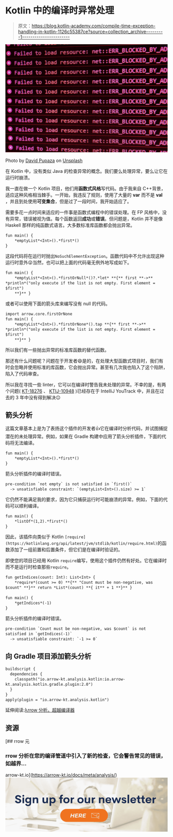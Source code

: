 # Kotlin 中的编译时异常处理

> 原文：<https://blog.kotlin-academy.com/compile-time-exception-handling-in-kotlin-1126c55387ce?source=collection_archive---------1----------------------->

![](img/1071a0593eb884c986aef19ae98fbd20.png)

Photo by [David Pupaza](https://unsplash.com/es/@dav420?utm_source=unsplash&utm_medium=referral&utm_content=creditCopyText) on [Unsplash](https://unsplash.com/s/photos/error?utm_source=unsplash&utm_medium=referral&utm_content=creditCopyText)

在 Kotlin 中，没有类似 Java 的检查异常的概念。我们要么处理异常，要么让它在运行时崩溃。

我一直在做一个 Kotlin 项目，他们用**函数式风格**写代码。由于我来自 C++背景，适应这种风格相当棘手。一开始，我违反了规则，使用了大量的 **var** 而不是 **val** ，并且到处使用**可变集合**，但是过了一段时间，我开始适应了。

需要多花一点时间来适应的一件事是函数式编程中的错误处理。在 FP 风格中，没有异常，错误被视为值。每个函数返回**成功**或**错误**。但问题是，Kotlin 并不是像 Haskell 那样的纯函数式语言。大多数标准库函数都会抛出异常。

```
fun main() {
    *emptyList*<Int>().*first*()
}
```

这段代码将在运行时抛出`NoSuchElementException`。函数代码中不允许出现这种运行时意外😜当然，也可以把上面的代码毫无例外地写成如下。

```
fun main() {
    *emptyList*<Int>().*firstOrNull*()?.*let* **{** first **->** *println*("only execute if the list is not empty. First element = $first")
    **}** }
```

或者可以使用下面的箭头库来编写没有 null 的代码。

```
import arrow.core.firstOrNone
fun main() {
    *emptyList*<Int>().*firstOrNone*().tap **{** first **->** *println*("only execute if the list is not empty. First element = $first")
    **}** }
```

所以我们有一些抛出异常的标准库函数的替代函数。

那还有什么问题呢？问题在于开发者😄是的，在处理大型函数式项目时，我们有时会忽略并使用标准的库函数，它会抛出异常。甚至有几次我也陷入了这个陷阱，陷入了代码审查。

所以我在寻找一些 linter，它可以在编译时警告我未处理的异常。不幸的是，有两个问题( [KT-18276](https://youtrack.jetbrains.com/issue/KT-18276) 、 [KTIJ-10948](https://youtrack.jetbrains.com/issue/KTIJ-10948) )已经存在于 IntelliJ YouTrack 中，并且在过去的 3 年中没有得到解决😐

## 箭头分析

这篇文章基本上是为了表扬这个插件的开发者👍它在编译时分析代码，并试图捕捉潜在的未处理异常。例如，如果在 Gradle 构建中应用了箭头分析插件，下面的代码将无法编译。

```
fun main() {
    *emptyList*<Int>().*first*()
}
```

箭头分析插件的编译时错误。

```
pre-condition `not empty` is not satisfied in `first()`
  -> unsatisfiable constraint: `(emptyList<Int>().size) >= 1`
```

它仍然不能满足我的要求，因为它只捕获运行时可能崩溃的异常。例如，下面的代码可以顺利编译。

```
fun main() {
    *listOf*(1,2).*first*()
}
```

因此，该插件向类似于 Kotlin `[require](https://kotlinlang.org/api/latest/jvm/stdlib/kotlin/require.html)`的函数添加了一组前置和后置条件，但它们是在编译时验证的。

即使您的项目已经用 Kotlin `require`编写，使用这个插件仍然有好处。它在编译时而不是运行时检查那些`require`。

```
fun getIndices(count: Int): List<Int> {
    *require*(count >= 0) **{** "Count must be non-negative, was $count" **}** return *List*(count) **{ it** + 1 **}** }

fun main() {
    *getIndices*(-1)
}
```

箭头分析插件的编译时错误。

```
pre-condition `Count must be non-negative, was $count` is not satisfied in `getIndices(-1)`
  -> unsatisfiable constraint: `-1 >= 0`
```

## 向 Gradle 项目添加箭头分析

```
buildscript {
  dependencies {
    classpath("io.arrow-kt.analysis.kotlin:io.arrow-kt.analysis.kotlin.gradle.plugin:2.0")
  }
}
apply(plugin = "io.arrow-kt.analysis.kotlin")
```

延伸阅读:[λrrow 分析。超越编译器](https://arrow-kt.io/docs/meta/analysis/#%CE%BBrrow-analysis-beyond-the-compiler)

## 资源

[](https://arrow-kt.io/docs/meta/analysis/) [## rrow 元

### rrow 分析在您的编译管道中引入了新的检查，它会警告常见的错误，如越界…

arrow-kt.io](https://arrow-kt.io/docs/meta/analysis/) [![](img/68557afd7e8ae2a75dec26b78d8ec016.png)](https://kotlin-academy.us17.list-manage.com/subscribe?u=5d3a48e1893758cb5be5c2919&id=d2ba84960a)